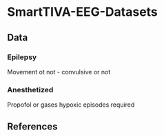 # SmartTIVA-EEG-Datasets
## Data
### Epilepsy
Movement ot not - convulsive or not
### Anesthetized
Propofol or gases
hypoxic episodes required
## References
